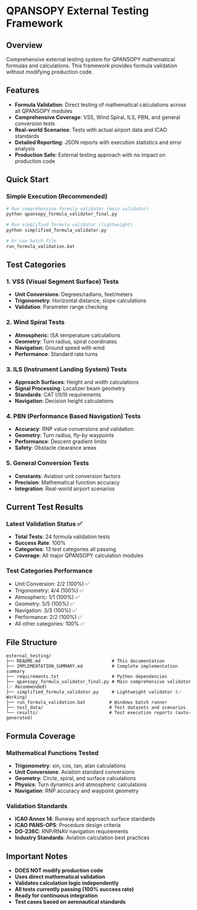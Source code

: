 # QPANSOPY External Testing Framework

## Overview

Comprehensive external testing system for QPANSOPY mathematical formulas and calculations. This framework provides formula validation without modifying production code.

## Features

- **Formula Validation**: Direct testing of mathematical calculations across all QPANSOPY modules
- **Comprehensive Coverage**: VSS, Wind Spiral, ILS, PBN, and general conversion tests
- **Real-world Scenarios**: Tests with actual airport data and ICAO standards
- **Detailed Reporting**: JSON reports with execution statistics and error analysis
- **Production Safe**: External testing approach with no impact on production code

## Quick Start

### Simple Execution (Recommended)

```bash
# Run comprehensive formula validator (main validator)
python qpansopy_formula_validator_final.py

# Run simplified formula validator (lightweight)
python simplified_formula_validator.py

# Or use batch file
run_formula_validation.bat
```

## Test Categories

### 1. VSS (Visual Segment Surface) Tests

- **Unit Conversions**: Degrees/radians, feet/meters
- **Trigonometry**: Horizontal distance, slope calculations
- **Validation**: Parameter range checking

### 2. Wind Spiral Tests

- **Atmospheric**: ISA temperature calculations
- **Geometry**: Turn radius, spiral coordinates
- **Navigation**: Ground speed with wind
- **Performance**: Standard rate turns

### 3. ILS (Instrument Landing System) Tests

- **Approach Surfaces**: Height and width calculations
- **Signal Processing**: Localizer beam geometry
- **Standards**: CAT I/II/III requirements
- **Navigation**: Decision height calculations

### 4. PBN (Performance Based Navigation) Tests

- **Accuracy**: RNP value conversions and validation
- **Geometry**: Turn radius, fly-by waypoints
- **Performance**: Descent gradient limits
- **Safety**: Obstacle clearance areas

### 5. General Conversion Tests

- **Constants**: Aviation unit conversion factors
- **Precision**: Mathematical function accuracy
- **Integration**: Real-world airport scenarios

## Current Test Results

### Latest Validation Status ✅

- **Total Tests**: 24 formula validation tests
- **Success Rate**: 100%
- **Categories**: 13 test categories all passing
- **Coverage**: All major QPANSOPY calculation modules

### Test Categories Performance

- Unit Conversion: 2/2 (100%) ✅
- Trigonometry: 4/4 (100%) ✅
- Atmospheric: 1/1 (100%) ✅
- Geometry: 5/5 (100%) ✅
- Navigation: 3/3 (100%) ✅
- Performance: 2/2 (100%) ✅
- All other categories: 100% ✅

## File Structure

```
external_testing/
├── README.md                           # This documentation
├── IMPLEMENTATION_SUMMARY.md           # Complete implementation summary
├── requirements.txt                    # Python dependencies
├── qpansopy_formula_validator_final.py # Main comprehensive validator (✅ Recommended)
├── simplified_formula_validator.py     # Lightweight validator (✅ Working)
├── run_formula_validation.bat         # Windows batch runner
├── test_data/                         # Test datasets and scenarios
└── results/                           # Test execution reports (auto-generated)
```

## Formula Coverage

### Mathematical Functions Tested

- **Trigonometry**: sin, cos, tan, atan calculations
- **Unit Conversions**: Aviation standard conversions
- **Geometry**: Circle, spiral, and surface calculations
- **Physics**: Turn dynamics and atmospheric calculations
- **Navigation**: RNP accuracy and waypoint geometry

### Validation Standards

- **ICAO Annex 14**: Runway and approach surface standards
- **ICAO PANS-OPS**: Procedure design criteria
- **DO-236C**: RNP/RNAV navigation requirements
- **Industry Standards**: Aviation calculation best practices

## Important Notes

- **DOES NOT modify production code**
- **Uses direct mathematical validation**
- **Validates calculation logic independently**
- **All tests currently passing (100% success rate)**
- **Ready for continuous integration**
- **Test cases based on aeronautical standards**
